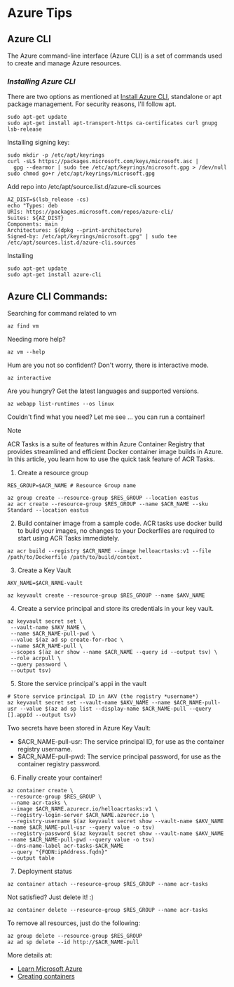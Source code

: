 # Azure Tips


## **Azure CLI**

The Azure command-line interface (Azure CLI) is a set of commands used to create and manage Azure resources.


### ***Installing Azure CLI***

There are two options as mentioned at [Install Azure CLI](https://learn.microsoft.com/en-us/cli/azure/install-azure-cli-linux?pivots=apt),
standalone or apt package management. For security reasons, I'll follow apt.

```
sudo apt-get update
sudo apt-get install apt-transport-https ca-certificates curl gnupg lsb-release
```

Installing signing key:

```
sudo mkdir -p /etc/apt/keyrings
curl -sLS https://packages.microsoft.com/keys/microsoft.asc |
  gpg --dearmor | sudo tee /etc/apt/keyrings/microsoft.gpg > /dev/null
sudo chmod go+r /etc/apt/keyrings/microsoft.gpg
```

Add repo into /etc/apt/source.list.d/azure-cli.sources

```
AZ_DIST=$(lsb_release -cs)
echo "Types: deb
URIs: https://packages.microsoft.com/repos/azure-cli/
Suites: ${AZ_DIST}
Components: main
Architectures: $(dpkg --print-architecture)
Signed-by: /etc/apt/keyrings/microsoft.gpg" | sudo tee /etc/apt/sources.list.d/azure-cli.sources
```

Installing

```
sudo apt-get update
sudo apt-get install azure-cli
```

## Azure CLI Commands:

Searching for command related to vm

```
az find vm
```

Needing more help?

```
az vm --help
```

Hum are you not so confident? Don't worry, there is interactive mode. 

```
az interactive
```

Are you hungry? Get the latest languages and supported versions. 

```
az webapp list-runtimes --os linux
```

Couldn't find what you need? Let me see ... you can run a container!

> [!NOTE]
> ACR Tasks is a suite of features within Azure Container Registry that provides streamlined and efficient Docker container image builds in Azure. In this article, you learn how to use the quick task feature of ACR Tasks.

1. Create a resource group

```
RES_GROUP=$ACR_NAME # Resource Group name

az group create --resource-group $RES_GROUP --location eastus
az acr create --resource-group $RES_GROUP --name $ACR_NAME --sku Standard --location eastus
```

2. Build container image from a sample code. ACR tasks use docker build to build your images, no changes to your Dockerfiles are required to start using ACR Tasks immediately.

```
az acr build --registry $ACR_NAME --image helloacrtasks:v1 --file /path/to/Dockerfile /path/to/build/context.
```

3. Create a Key Vault

```
AKV_NAME=$ACR_NAME-vault

az keyvault create --resource-group $RES_GROUP --name $AKV_NAME
```

4. Create a service principal and store its credentials in your key vault.

```
az keyvault secret set \
 --vault-name $AKV_NAME \
 --name $ACR_NAME-pull-pwd \
 --value $(az ad sp create-for-rbac \
 --name $ACR_NAME-pull \
 --scopes $(az acr show --name $ACR_NAME --query id --output tsv) \
 --role acrpull \
 --query password \
 --output tsv)
```

5. Store the service principal's appi in the vault

```
# Store service principal ID in AKV (the registry *username*)
az keyvault secret set --vault-name $AKV_NAME --name $ACR_NAME-pull-usr --value $(az ad sp list --display-name $ACR_NAME-pull --query [].appId --output tsv)
```

Two secrets have been stored in Azure Key Vault:

- $ACR_NAME-pull-usr: The service principal ID, for use as the container registry username.
- $ACR_NAME-pull-pwd: The service principal password, for use as the container registry password.

6. Finally create your container!

```
az container create \
 --resource-group $RES_GROUP \
 --name acr-tasks \
 --image $ACR_NAME.azurecr.io/helloacrtasks:v1 \
 --registry-login-server $ACR_NAME.azurecr.io \
 --registry-username $(az keyvault secret show --vault-name $AKV_NAME --name $ACR_NAME-pull-usr --query value -o tsv) 
 --registry-password $(az keyvault secret show --vault-name $AKV_NAME --name $ACR_NAME-pull-pwd --query value -o tsv) 
 --dns-name-label acr-tasks-$ACR_NAME 
 --query "{FQDN:ipAddress.fqdn}" 
 --output table
```

7. Deployment status

```
az container attach --resource-group $RES_GROUP --name acr-tasks
```

Not satisfied? Just delete it! :)

```
az container delete --resource-group $RES_GROUP --name acr-tasks
```

To remove all resources, just do the following:

```
az group delete --resource-group $RES_GROUP
az ad sp delete --id http://$ACR_NAME-pull
```

More details at:
- [Learn Microsoft Azure](https://learn.microsoft.com/en-us/cli/azure/)
- [Creating containers](https://learn.microsoft.com/en-us/azure/container-registry/container-registry-tutorial-quick-task)

